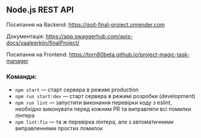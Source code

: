 ## Node.js REST API

Посилання на Backend: https://goit-final-project.onrender.com

Документація: https://app.swaggerhub.com/apis-docs/vaaleerkiin/finalProject/

Посилання на Frontend: https://torn80beta.github.io/project-magic-task-manager

### Команди:

- `npm start` &mdash; старт сервера в режимі production
- `npm run start:dev` &mdash; старт сервера в режимі розробки (development)
- `npm run lint` &mdash; запустити виконання перевірки коду з eslint, необхідно виконувати перед кожним PR та виправляти всі помилки лінтера
- `npm lint:fix` &mdash; та ж перевірка лінтера, але з автоматичними виправленнями простих помилок
